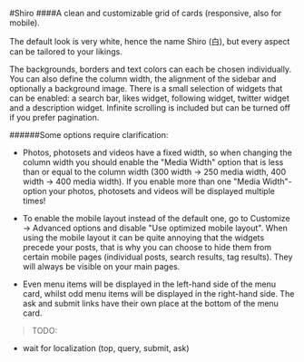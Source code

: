 
#Shiro
####A clean and customizable grid of cards (responsive, also for mobile).

The default look is very white, hence the name Shiro (白), but every aspect can be tailored to your likings.

The backgrounds, borders and text colors can each be chosen individually. You can also define the column width, the alignment of the sidebar and optionally a background image.
There is a small selection of widgets that can be enabled: a search bar, likes widget, following widget, twitter widget and a description widget. Infinite scrolling is included but can be turned off if you prefer pagination.

######Some options require clarification:
* Photos, photosets and videos have a fixed width, so when changing the column width you should enable the "Media Width" option that is less than or equal to the column width (300 width → 250 media width, 400 width → 400 media width). If you enable more than one "Media Width"-option your photos, photosets and videos will be displayed multiple times!


* To enable the mobile layout instead of the default one, go to Customize → Advanced options and disable "Use optimized mobile layout". When using the mobile layout it can be quite annoying that the widgets precede your posts, that is why you can choose to hide them from certain mobile pages (individual posts, search results, tag results). They will always be visible on your main pages.


* Even menu items will be displayed in the left-hand side of the menu card, whilst odd menu items will be displayed in the right-hand side. The ask and submit links have their own place at the bottom of the menu card.

>TODO:
- wait for localization (top, query, submit, ask)